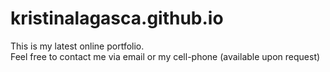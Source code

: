 # kristinalagasca.github.io
This is my latest online portfolio.<br>
Feel free to contact me via email or my cell-phone (available upon request)
